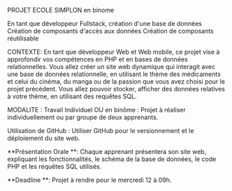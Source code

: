 PROJET ECOLE SIMPLON en binome 

En tant que développeur Fullstack, création d'une base de données Création de composants d'accès aux données Création de composants réutilisable

CONTEXTE:
En tant que développeur Web et Web mobile, ce projet vise à approfondir vos compétences en PHP et en bases de données relationnelles. Vous allez créer un site web dynamique qui interagit avec une base de données relationnelle, en utilisant le thème des médicaments et celui du cinéma, du manga ou de la passion que vous avez choisi pour le projet précédent. Vous allez pouvoir stocker, afficher des données relatives à votre thème, en utilisant des requêtes SQL.

MODALITE : 
Travail Individuel OU en binôme : Projet à réaliser individuellement ou par groupe de deux apprenants.

Utilisation de GitHub : Utiliser GitHub pour le versionnement et le déploiement du site web.

**Présentation Orale **: Chaque apprenant présentera son site web, expliquant les fonctionnalités, le schéma de la base de données, le code PHP et les requêtes SQL utilisés.

**Deadline **: Projet à rendre pour le mercredi 12 à 09h.

